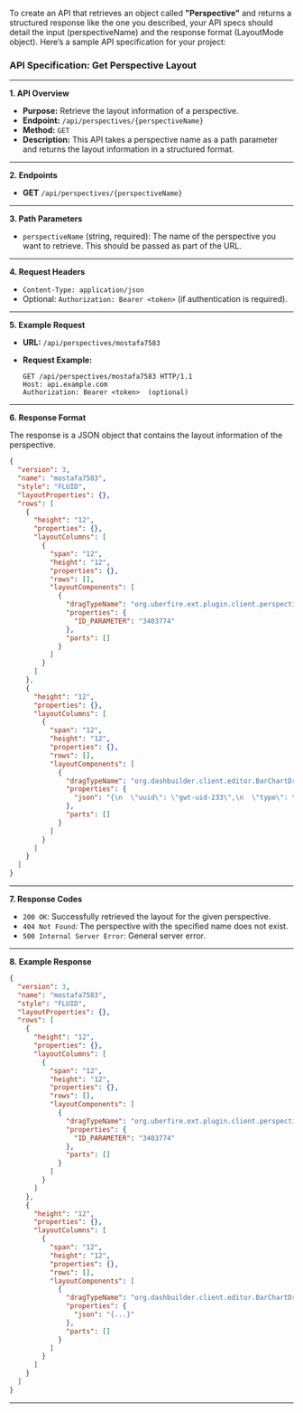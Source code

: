To create an API that retrieves an object called **"Perspective"** and returns a structured response like the one you described, your API specs should detail the input (perspectiveName) and the response format (LayoutMode object). Here’s a sample API specification for your project:

### API Specification: Get Perspective Layout

---

**1. API Overview**
   - **Purpose:** Retrieve the layout information of a perspective.
   - **Endpoint:** `/api/perspectives/{perspectiveName}`
   - **Method:** `GET`
   - **Description:** This API takes a perspective name as a path parameter and returns the layout information in a structured format.

---

**2. Endpoints**
   - **GET** `/api/perspectives/{perspectiveName}`

---

**3. Path Parameters**
   - `perspectiveName` (string, required): The name of the perspective you want to retrieve. This should be passed as part of the URL.

---

**4. Request Headers**
   - `Content-Type: application/json`
   - Optional: `Authorization: Bearer <token>` (if authentication is required).

---

**5. Example Request**
   - **URL:** `/api/perspectives/mostafa7583`

   - **Request Example:**
     ```http
     GET /api/perspectives/mostafa7583 HTTP/1.1
     Host: api.example.com
     Authorization: Bearer <token>  (optional)
     ```

---

**6. Response Format**

   The response is a JSON object that contains the layout information of the perspective.

   ```json
   {
     "version": 3,
     "name": "mostafa7583",
     "style": "FLUID",
     "layoutProperties": {},
     "rows": [
       {
         "height": "12",
         "properties": {},
         "layoutColumns": [
           {
             "span": "12",
             "height": "12",
             "properties": {},
             "rows": [],
             "layoutComponents": [
               {
                 "dragTypeName": "org.uberfire.ext.plugin.client.perspective.editor.layout.editor.TargetDivDragComponent",
                 "properties": {
                   "ID_PARAMETER": "3403774"
                 },
                 "parts": []
               }
             ]
           }
         ]
       },
       {
         "height": "12",
         "properties": {},
         "layoutColumns": [
           {
             "span": "12",
             "height": "12",
             "properties": {},
             "rows": [],
             "layoutComponents": [
               {
                 "dragTypeName": "org.dashbuilder.client.editor.BarChartDragComponent",
                 "properties": {
                   "json": "{\n  \"uuid\": \"gwt-uid-233\",\n  \"type\": \"BARCHART\",\n  \"subtype\": \"BAR\",\n  \"general\": {\n    \"title\": \"- New Displayer -\",\n    \"visible\": \"false\"\n  },\n  \"chart\": {\n    \"width\": \"500\",\n    \"height\": \"250\",\n    \"margin\": {\n      \"top\": \"10\",\n      \"bottom\": \"40\",\n      \"left\": \"100\",\n      \"right\": \"50\"\n    },\n    \"legend\": {\n      \"show\": \"true\",\n      \"position\": \"RIGHT\"\n    }\n  },\n  \"filter\": {\n    \"enabled\": \"true\",\n    \"selfapply\": \"false\",\n    \"notification\": \"true\",\n    \"listening\": \"true\"\n  },\n  \"dataSet\": {\n    \"column.0\": {\n      \"id\": \"Country\",\n      \"type\": \"LABEL\",\n      \"values\": [\n        \"United States\",\n        \"China\",\n        \"Japan\",\n        \"Germany\",\n        \"United Kingdom\",\n        \"France\",\n        \"Brazil\"\n      ]\n    },\n    \"column.1\": {\n      \"id\": \"GDP 2013\",\n      \"type\": \"NUMBER\",\n      \"values\": [\n        \"16768100\",\n        \"9240270\",\n        \"4919563\",\n        \"3730261\",\n        \"2678455\",\n        \"2806428\",\n        \"2245673\"\n      ]\n    },\n    \"column.2\": {\n      \"id\": \"GDP 2014\",\n      \"type\": \"NUMBER\",\n      \"values\": [\n        \"17418925\",\n        \"1038080\",\n        \"4616335\",\n        \"3859547\",\n        \"2945146\",\n        \"2846889\",\n        \"2353025\"\n      ]\n    }\n  },\n  \"columns\": [\n    {\n      \"id\": \"Country\",\n      \"name\": \"Country\"\n    },\n    {\n      \"id\": \"GDP 2013\",\n      \"name\": \"2013\",\n      \"pattern\": \"$ #,### M\"\n    },\n    {\n      \"id\": \"GDP 2014\",\n      \"name\": \"2014\",\n      \"pattern\": \"$ #,### M\"\n    }\n  ]\n}"
                 },
                 "parts": []
               }
             ]
           }
         ]
       }
     ]
   }
   ```

---

**7. Response Codes**
   - `200 OK`: Successfully retrieved the layout for the given perspective.
   - `404 Not Found`: The perspective with the specified name does not exist.
   - `500 Internal Server Error`: General server error.

---

**8. Example Response**
   ```json
   {
     "version": 3,
     "name": "mostafa7583",
     "style": "FLUID",
     "layoutProperties": {},
     "rows": [
       {
         "height": "12",
         "properties": {},
         "layoutColumns": [
           {
             "span": "12",
             "height": "12",
             "properties": {},
             "rows": [],
             "layoutComponents": [
               {
                 "dragTypeName": "org.uberfire.ext.plugin.client.perspective.editor.layout.editor.TargetDivDragComponent",
                 "properties": {
                   "ID_PARAMETER": "3403774"
                 },
                 "parts": []
               }
             ]
           }
         ]
       },
       {
         "height": "12",
         "properties": {},
         "layoutColumns": [
           {
             "span": "12",
             "height": "12",
             "properties": {},
             "rows": [],
             "layoutComponents": [
               {
                 "dragTypeName": "org.dashbuilder.client.editor.BarChartDragComponent",
                 "properties": {
                   "json": "{...}"
                 },
                 "parts": []
               }
             ]
           }
         ]
       }
     ]
   }
   ```

---

